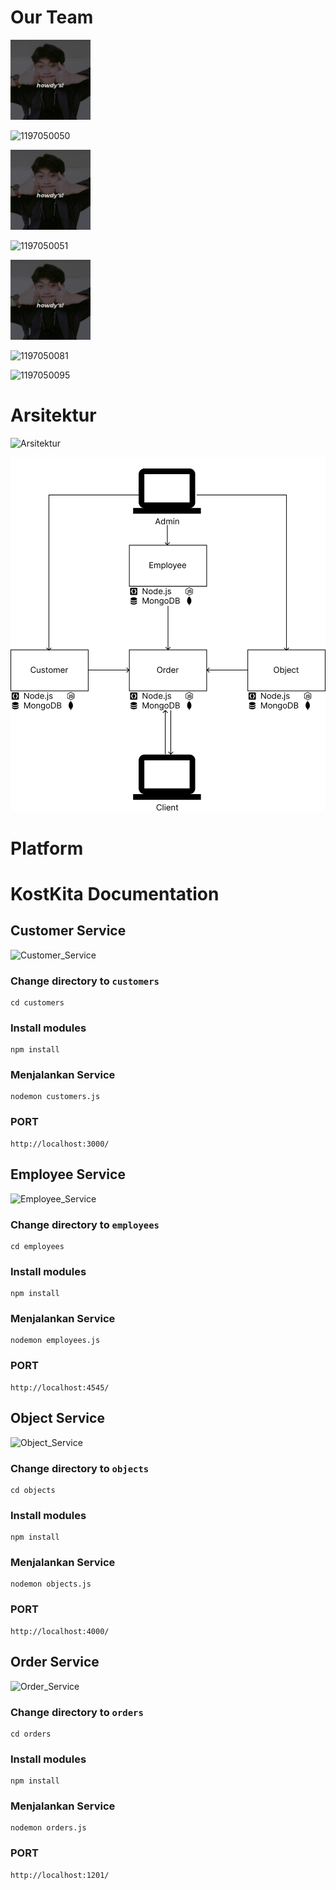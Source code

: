 # Our Team
<p>

<img src="assets/teams/muhamad-taopik.jpg" width="128"/>

![1197050050](https://img.shields.io/badge/1197050050-Ikhsan%20Khoerul-blue)

<img src="assets/teams/muhamad-taopik.jpg" width="128"/>

![1197050051](https://img.shields.io/badge/1197050051-Imam%20Firdaus-blue)

<img src="assets/teams/muhamad-taopik.jpg" width="128"/>

<br>

![1197050081](https://img.shields.io/badge/1197050081-Muhamad%20Taopik-blue)

![1197050095](https://img.shields.io/badge/1197050095-Naufal%20Rizqullah-blue)
</p>

# Arsitektur
![Arsitektur](https://img.shields.io/badge/Arsitektur-Kost%20Kita-green)

![Arsitektur_Assets](assets/arsitektur/v2.png)

# Platform

# KostKita Documentation

## Customer Service
![Customer_Service](https://img.shields.io/badge/Customer%20Service-Kost%20Kita-green)

### Change directory to `customers`
```
cd customers
```

### Install modules
```
npm install
```

### Menjalankan Service
```
nodemon customers.js
```

### PORT
```
http://localhost:3000/
```


## Employee Service
![Employee_Service](https://img.shields.io/badge/Employee%20Service-Kost%20Kita-green)

### Change directory to `employees`
```
cd employees
```

### Install modules
```
npm install
```

### Menjalankan Service
```
nodemon employees.js
```

### PORT
```
http://localhost:4545/
```


## Object Service
![Object_Service](https://img.shields.io/badge/Object%20Service-Kost%20Kita-green)

### Change directory to `objects`
```
cd objects
```

### Install modules
```
npm install
```

### Menjalankan Service
```
nodemon objects.js
```

### PORT
```
http://localhost:4000/
```

## Order Service
![Order_Service](https://img.shields.io/badge/Order%20Service-Kost%20Kita-green)

### Change directory to `orders`
```
cd orders
```

### Install modules
```
npm install
```

### Menjalankan Service
```
nodemon orders.js
```

### PORT
```
http://localhost:1201/
```
